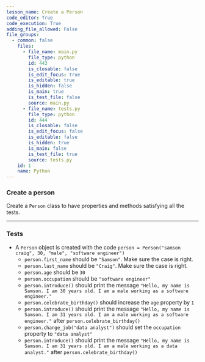 ```yaml
---
lesson_name: Create a Person
code_editor: True
code_execution: True
adding_file_allowed: False
file_groups:
  - common: false
    files:
      - file_name: main.py
        file_type: python
        id: 443
        is_closable: false
        is_edit_focus: true
        is_editable: true
        is_hidden: false
        is_main: true
        is_test_file: false
        source: main.py
      - file_name: tests.py
        file_type: python
        id: 444
        is_closable: false
        is_edit_focus: false
        is_editable: false
        is_hidden: true
        is_main: false
        is_test_file: true
        source: tests.py
    id: 1
    name: Python
---
```


### Create a person

Create a `Person` class to have properties and methods satisfying all the tests.

---

### Tests

<ul>
<li id="test-1">A <code>Person</code> object is created with the code <code>person = Person("samson craig", 30, "male", "software engineer")</code><ul>
<li id="test-2"><code>person.first_name</code> should be <code>"Samson"</code>. Make sure the case is right.</li>
<li id="test-3"><code>person.last_name</code> should be <code>"Craig"</code>. Make sure the case is right.</li>
<li id="test-4"><code>person.age</code> should be <code>30</code></li>
<li id="test-5"><code>person.occupation</code> should be <code>"software engineer"</code></li>
<li id="test-6"><code>person.introduce()</code> should print the message <code>"Hello, my name is Samson. I am 30 years old. I am a male working as a software engineer."</code></li>
<li id="test-7"><code>person.celebrate_birthday()</code> should increase the <code>age</code> property by <code>1</code></li>
<li id="test-8"><code>person.introduce()</code> should print the message <code>"Hello, my name is Samson. I am 31 years old. I am a male working as a software engineer."</code> after <code>person.celebrate_birthday()</code></li>
<li id="test-9"><code>person.change_job("data analyst")</code> should set the <code>occupation</code> property to <code>"data analyst"</code></li>
<li id="test-10"><code>person.introduce()</code> should print the message <code>"Hello, my name is Samson. I am 31 years old. I am a male working as a data analyst."</code> after <code>person.celebrate_birthday()</code></li>
</ul>
</li>
</ul>
